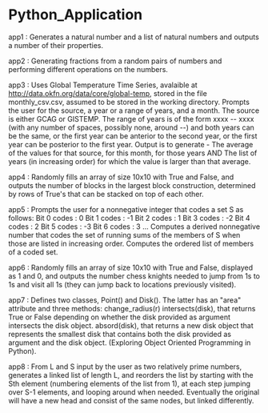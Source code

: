# Python_Application

app1 : Generates a natural number and a list of natural numbers and outputs a number of their properties.  
  
app2 : Generating fractions from a random pairs of numbers and performing different operations on the numbers.  
  
app3 : Uses Global Temperature Time Series, avalaible at http://data.okfn.org/data/core/global-temp, stored in the file monthly_csv.csv, assumed to be stored in the working directory. Prompts the user for the source, a year or a range of years, and a month. The source is either GCAG or GISTEMP. The range of years is of the form xxxx -- xxxx (with any number of spaces,  possibly none, around --) and both years can be the same, or the first year can be anterior to the second year,  or the first year can be posterior to the first year. Output is to generate - The average of the values for that source, for this month, for those years AND The list of years (in increasing order) for which the value is larger than that average.
  
app4 : Randomly fills an array of size 10x10 with True and False, and outputs the number of blocks  in the largest block construction, determined by rows of True's that can be stacked on top of each other.   
  
app5 : Prompts the user for a nonnegative integer that codes a set S as follows: 
Bit 0 codes : 0
Bit 1 codes : -1
Bit 2 codes : 1
Bit 3 codes : -2
Bit 4 codes : 2
Bit 5 codes : -3
Bit 6 codes : 3
... Computes a derived nonnegative number that codes the set of running sums of the members of S when those are listed in increasing order. Computes the ordered list of members of a coded set.  
  
app6 : Randomly fills an array of size 10x10 with True and False, displayed as 1 and 0, and outputs the number chess knights needed to jump from 1s to 1s and visit all 1s (they can jump back to locations previously visited).  
  
app7 : Defines two classes, Point() and Disk(). The latter has an "area" attribute and three methods:
change_radius(r)
intersects(disk), that returns True or False depending on whether
the disk provided as argument intersects the disk object.
absord(disk), that returns a new disk object that represents the smallest disk that contains both the disk provided as argument and the disk object. (Exploring Object Oriented Programming in Python). 
  
app8 : From L and S input by the user as two relatively prime numbers, generates a linked list of length L, and reorders the list by starting with the Sth element (numbering elements of the list from 1), at each step jumping over S-1 elements, and looping around when needed. Eventually the original will have a new head and consist of the same nodes, but linked differently.  
